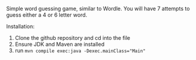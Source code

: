 Simple word guessing game, similar to Wordle. You will have 7 attempts to guess either a 4 or 6 letter word.

Installation:

1. Clone the github repository and cd into the file
2. Ensure JDK and Maven are installed
3. run `mvn compile exec:java -Dexec.mainClass="Main"`   
